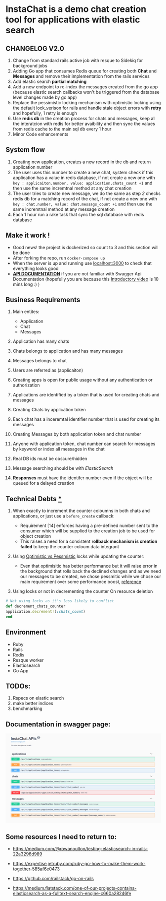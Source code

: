 # InstaChat is a demo chat creation tool for applications with elastic search


## CHANGELOG V2.0

1) Change from standard rails active job with resque to Sidekiq for background jobs
2) Adding Go app that consumes Redis queue for creating both **Chat** and **Messages** and remove their implementation from the rails services
3) Add elastic search **partial matching**
4) Add a new endpoint to re-index the messages created from the go app (because elastic search callbacks won't be triggered from the database level changes made by go app)
5) Replace the pessimistic locking mechanism with optimistic locking using the default lock_verison for rails and handle stale object errors with **retry** and hopefully, 1 retry is enough
6) Use **redis db** in the creation process for chats and messages, keep all the interatcion with redis for better avaibility and then sync the values from redis cache to the main sql db every 1 hour
7) Minor Code enhancements

## System flow

1) Creating new application, creates a new record in the db and return application number 
2) The user uses this number to create a new chat, system check if this application has a value in redis database, if not create a new one with `key : applicaiton.number, value: application.chats_count +1` and then use the same incremtnal method at any chat creation 
3) The user tries to create new message, we do the same as step *2* checks redis db for a matching record of the chat, if not create a new one with `key : chat.number, value: chat.messags_count +1` and then use the same incremtnal method at any message creation 
4) Each 1 hour run a rake task that sync the sql database with redis database

## Make it work !

* Good news! the project is dockerized so count to 3 and this section will be done
* After forking the repo, run `docker-compose up`
* When the server is up and running use [localhost:3000](http://localhost:3000) to check that everything looks good
* [**API DOCUMENTATION**](http://localhost:3000/api-docs) if you are not familiar with Swagger Api Documentation (hopefully you are because this [Introductory video](https://www.youtube.com/watch?v=7MS1Z_1c5CU) is 10 mins long :) )

## Business Requirements

1) Main entites:
    * Application
    * Chat
    * Messages
2) Application has many chats
3) Chats belongs to application and has many messages
4) Messages belongs to chat

5) Users are referred as (applicaiton)
6) Creating apps is open for public usage without any authentication or authorization
7) Applications are identified by a token that is used for creating chats and messages
8) Creating Chats by application token
9) Each chat has a inceremtal identifier number that is used for creating its messages
10) Creating Messages by both application token and chat number
11) Anyone with application token, chat number can search for messages by keyword or index all messages in the chat
12) Real DB ids must be obscure/hidden
13) Message searching should be with *ElasticSearch*
14) **Responses** must have the identifer number even if the object will be queued for a delayed creation

## Technical Debts [*](https://www.bmc.com/blogs/technical-debt-explained-the-complete-guide-to-understanding-and-dealing-with-technical-debt/)

1) When exactly to increment the counter coloumns in both chats and applications, or just use a `before_create` callback:

    * Requirement [14] enforces having a pre-defined number sent to the consumer which will be supplied to the creation job to be used for object creation
    * This raises a need for a consistent **rollback mechanism is creation failed** to keep the counter coloum data integrant

2) Using [Optimistic vs Pessmistic](https://blog.kiprosh.com/implement-optimistic-locking-in-rails/) locks while updating the counter:

    * Even that optimisitic has better performance but it will raise error in the background that rolls back the declined changes and as we need our messages to be created, we chose pessmitic while we chose our main requirement over some performance boost, [reference](https://sipsandbits.com/2018/05/30/optimistic-locking-of-activerecord-models/)

3) Using locks or not in decrementing the counter On resource deletion
```ruby
# Not using locks as it's less likely to conflict
def decrement_chats_counter
application.decrement!(:chats_count)
end

```


## Environment

* Ruby
* Rails
* Redis
* Resque worker
* Elasticsearch
* Go App

## TODOs:
1. Rspecs on elastic search
2. make better indices
5. benchmarking

## Documentation in swagger page:

![Image](api_documentation.png)
## Some resources I need to return to:

* https://medium.com/@rowanoulton/testing-elasticsearch-in-rails-22a3296d989

* https://expertise.jetruby.com/ruby-go-how-to-make-them-work-together-585af6e0473

* https://github.com/railstack/go-on-rails

* https://medium.flatstack.com/one-of-our-projects-contains-elasticsearch-as-a-fulltext-search-engine-c660a28246fe
